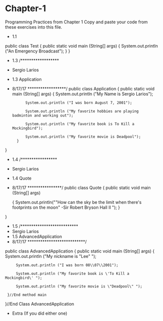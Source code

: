 # Chapter-1
Programming Practices from Chapter 1
Copy and paste your code from these exercises into this file.

* 1.1

public class Test
{
  public static void main (String[] args)
    {
     System.out.println ("An Emergency Broadcast");
    }
}


* 1.3
/******************
 * Sergio Larios
 * 1.3 Application
 * 8/17/17
 ******************/
 public class Application
 {
     public static void main (String[] args)
         {
             System.out.println ("My Name is Sergio Larios");
             
             System.out.println ("I was born August 7, 2001");
             
             System.out.println ("My favorite hobbies are playing badminton and working out");
             
             System.out.println ("My favorite book is To Kill a Mockingbird");
             
             System.out.println ("My favorite movie is Deadpool");
         }
 }

* 1.4
/*****************
 * Sergio Larios
 * 1.4 Quote
 * 8/17/17
 ****************/
 public class Quote
 {
     public static void main (String[] args)
     
     {
         System.out.println("\"How can the sky be the limit when there's footprints on the moon\" -Sir Robert Bryson Hall II ");
     }
     
 }

* 1.5
/***************************
 * Sergio Larios
 * 1.5 AdvancedApplication
 * 8/17/17
 ***************************/
 
 public class AdvancedApplication
 {
     public static void main (String[] args)
     {
         System.out.println ("My nickname is \"Lee\" ");

         System.out.println ("I was born 08\\07\\2001");
         
         System.out.println ("My favorite book is \'To Kill a Mockingbird\' ");
         
         System.out.println ("My favorite movie is \"Deadpool\" ");
         
     }//End method main
     
 }//End Class AdvancedApplication

* Extra (If you did either one)
